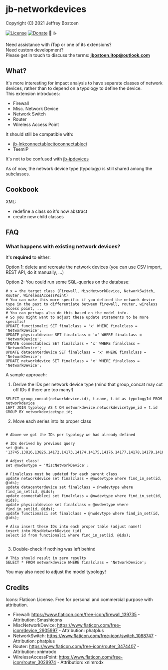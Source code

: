# jb-networkdevices
Copyright (C) 2021 Jeffrey Bostoen

[![License](https://img.shields.io/github/license/jbostoen/iTop-custom-extensions)](https://github.com/jbostoen/iTop-custom-extensions/blob/master/license.md)
[![Donate](https://img.shields.io/badge/Donate-PayPal-green.svg)](https://www.paypal.me/jbostoen)
🍻 ☕


Need assistance with iTop or one of its extensions?  
Need custom development?  
Please get in touch to discuss the terms: **jbostoen.itop@outlook.com**

## What?
It's more interesting for impact analysis to have separate classes of network devices, rather than to depend on a typology to define the device.  
This extension introduces:

* Firewall
* Misc. Network Device
* Network Switch
* Router
* Wireless Access Point

It should still be compatible with:
* [jb-lnkconnectablecitoconnectableci](https://github.com/jbostoen/itop-jb-lnkconnectablecitoconnectableci)
* TeemIP


It's not to be confused with [jb-ipdevices](https://github.com/jbostoen/itop-jb-ipdevices)

As of now, the network device type (typology) is still shared among the subclasses.

## Cookbook

XML:
* redefine a class so it's now abstract
* create new child classes

## FAQ

### What happens with existing network devices?

It's **required** to either:

Option 1: delete and recreate the network devices (you can use CSV import, REST API, do it manually, ...)


Option 2: You could run some SQL-queries on the database:

```
# x = the target class (Firewall, MiscNetworkDevice, NetworkSwitch, Router, WirelessAccessPoint)
# You can make this more specific if you defined the network device type in the past to differentiate between firewall, router, wireless access point, ...
# You can perhaps also do this based on the model info.
# So you might want to adjust these update statements to be more specific!
UPDATE functionalci SET finalclass = 'x' WHERE finalclass = 'NetworkDevice';
UPDATE physicaldevice SET finalclass = 'x' WHERE finalclass = 'NetworkDevice';
UPDATE connectableci SET finalclass = 'x' WHERE finalclass = 'NetworkDevice';
UPDATE datacenterdevice SET finalclass = 'x' WHERE finalclass = 'NetworkDevice';
UPDATE networkdevice SET finalclass = 'x' WHERE finalclass = 'NetworkDevice';
```


A sample approach:

1) Derive the IDs per network device type (mind that group_concat may cut off IDs if there are too many!)

```
SELECT group_concat(networkdevice.id), t.name, t.id as typologyId FROM networkdevice 
LEFT JOIN typology AS t ON networkdevice.networkdevicetype_id = t.id 
GROUP BY networkdevicetype_id;
```

2) Move each series into its proper class

```

# Above we got the IDs per typology we had already defined

# IDs derived by previous query
set @ids = '13745,13816,13826,14172,14173,14174,14175,14176,14177,14178,14179,14180,14181';

# Adjust class!
set @nwdevtype = 'MiscNetworkDevice'; 

# Finalclass must be updated for each parent class
update networkdevice set finalclass = @nwdevtype where find_in_set(id, @ids);
update datacenterdevice set finalclass = @nwdevtype where find_in_set(id, @ids);
update connectableci set finalclass = @nwdevtype where find_in_set(id, @ids);
update physicaldevice set finalclass = @nwdevtype where find_in_set(id, @ids);
update functionalci set finalclass = @nwdevtype where find_in_set(id, @ids);

# Also insert these IDs into each proper table (adjust name!)
insert into MiscNetworkDevice (id)
select id from functionalci where find_in_set(id, @ids);


```

3) Double-check if nothing was left behind

```
# This should result in zero results
SELECT * FROM networkdevice WHERE finalclass = 'NetworkDevice';
```



You may also need to adjust the model typology!


## Credits

Icons: Flaticon License. Free for personal and commercial purpose with attribution. 
* Firewall: https://www.flaticon.com/free-icon/firewall_139735 - Attribution: Smashicons
* MiscNetworkDevice: https://www.flaticon.com/free-icon/device_2905997 - Attribution: phatplus
* NetworkSwitch: https://www.flaticon.com/free-icon/switch_1088747 - Attribution: phatplus
* Router: https://www.flaticon.com/free-icon/router_3474407 - Attribution: xnimrodx
* WirelessAccessPoint: https://www.flaticon.com/free-icon/router_3029974 - Attribution: xnimrodx

